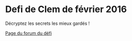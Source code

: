 # Defi de Clem de février 2016
Décryptez les secrets les mieux gardés ! 

[Page du forum du défi](https://zestedesavoir.com/forums/sujet/5277/fevrier-2016-decryptez-les-secrets-les-mieux-gardes/)
